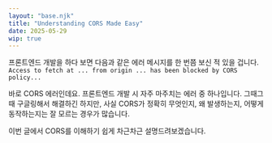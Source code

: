 ```yaml
---
layout: "base.njk"
title: "Understanding CORS Made Easy"
date: 2025-05-29
wip: true
---
```


프론트엔드 개발을 하다 보면 다음과 같은 에러 메시지를 한 번쯤 보신 적 있을 겁니다.
`Access to fetch at ... from origin ... has been blocked by CORS policy...`

바로 CORS 에러인데요. 프론트엔드 개발 시 자주 마주치는 에러 중 하나입니다.
그때그때 구글링해서 해결하긴 하지만, 사실 CORS가 정확히 무엇인지, 왜 발생하는지, 어떻게 동작하는지는 잘 모르는 경우가 많습니다.

이번 글에서 CORS를 이해하기 쉽게 차근차근 설명드려보겠습니다.


